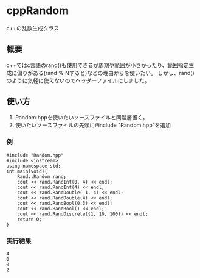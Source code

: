 # cppRandom
c++の乱数生成クラス

## 概要
c++ではc言語のrand()も使用できるが周期や範囲が小さかったり、範囲指定生成に偏りがある(rand % Nすると)などの理由から<random>を使いたい。
しかし、rand()のように気軽に使えないのでヘッダーファイルにしました。

## 使い方
1. Random.hppを使いたいソースファイルと同階層置く。
2. 使いたいソースファイルの先頭に#include "Random.hpp"を追加

###  例
~~~
#include "Random.hpp"
#include <iostream>
using namespace std;
int main(void){
    Rand::Random rand;
    cout << rand.RandInt(0, 4) << endl;
    cout << rand.RandInt(4) << endl;
    cout << rand.RandDouble(-1, 4) << endl;
    cout << rand.RandDouble(4) << endl;
    cout << rand.RandBool(0.3) << endl;
    cout << rand.RandBool() << endl;
    cout << rand.RandDiscrete({1, 10, 100}) << endl;
    return 0;
}
~~~
### 実行結果
~~~
4
0
0
2
~~~

